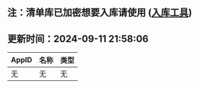## 注：清单库已加密想要入库请使用 ([入库工具](https://github.com/BlankTMing/ManifestAutoUpdate/releases))

## 更新时间：2024-09-11 21:58:06
| AppID | 名称 | 类型  |
| :-------------------- | :----------------------------- | :----------- |
| 无 | 无 | 无 |

